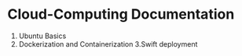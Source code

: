# Cloud-Computing Documentation

1. Ubuntu Basics
2. Dockerization and Containerization
3.Swift deployment
